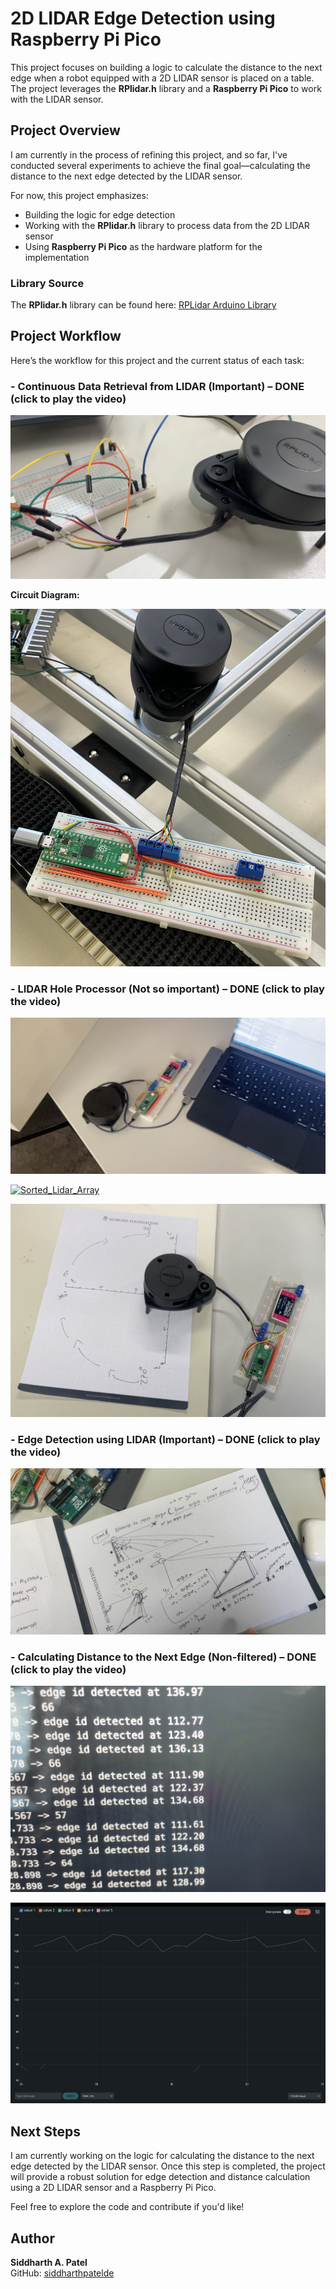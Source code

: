 # 2D LIDAR Edge Detection using Raspberry Pi Pico

This project focuses on building a logic to calculate the distance to the next edge when a robot equipped with a 2D LIDAR sensor is placed on a table. The project leverages the **RPlidar.h** library and a **Raspberry Pi Pico** to work with the LIDAR sensor.

## Project Overview

I am currently in the process of refining this project, and so far, I've conducted several experiments to achieve the final goal—calculating the distance to the next edge detected by the LIDAR sensor.

For now, this project emphasizes:

- Building the logic for edge detection
- Working with the **RPlidar.h** library to process data from the 2D LIDAR sensor
- Using **Raspberry Pi Pico** as the hardware platform for the implementation

### Library Source

The **RPlidar.h** library can be found here: [RPLidar Arduino Library](https://github.com/robopeak/rplidar_arduino/tree/master)

## Project Workflow

Here’s the workflow for this project and the current status of each task:

### - **Continuous Data Retrieval from LIDAR (Important)** – **DONE** (click to play the video) 



[![Proof_Lidar_Data_Stream](1.png)](https://drive.google.com/file/d/1rfpvJtDQD67CvJ5mutH_rplSHh9WAc60/view?usp=drive_link)

**Circuit Diagram:**

![Circuit](circuit.png)

### - **LIDAR Hole Processor (Not so important)** – **DONE** (click to play the video) 


[![Proof_Hole_Processor](2.png)](https://drive.google.com/file/d/1ZKafViBrdYzuwkXnPgtSrBZSwxWRYnGK/view?usp=drive_link)

[![Sorted_Lidar_Array](3.png)](https://drive.google.com/file/d/1vgB4sXewlVeRfvCux_HYK_wVaKtTB3Rp/view?usp=drive_link)

[![Lidar_Output](4.png)](https://drive.google.com/file/d/1PlDPItqsNulzSENrVX-oHoexpWoK3kjX/view?usp=drive_link)

### - **Edge Detection using LIDAR (Important)** – **DONE** (click to play the video) 


[![Proof_Edge_Detection](5.png)](https://drive.google.com/file/d/1PsGvN44Rhcd295yuS7_6knRiBt5i1g9i/view?usp=drive_link)

### - **Calculating Distance to the Next Edge (Non-filtered)** – **DONE** (click to play the video)

[![Proof 1](proof1.png)](https://drive.google.com/file/d/1WEArDvpSgvIyKT1jKW4AdApa847UnFev/view?usp=sharing)

[![Proof 2](proof2.png)](https://drive.google.com/file/d/1mivxFB5GDWuHXXUXX1iQcaiiQBgAlYqu/view?usp=sharing)

## Next Steps

I am currently working on the logic for calculating the distance to the next edge detected by the LIDAR sensor. Once this step is completed, the project will provide a robust solution for edge detection and distance calculation using a 2D LIDAR sensor and a Raspberry Pi Pico.

Feel free to explore the code and contribute if you'd like!

## Author

**Siddharth A. Patel**  
GitHub: [siddharthpatelde](https://github.com/siddharthpatelde?tab=overview&from=2024-10-01&to=2024-10-17)
